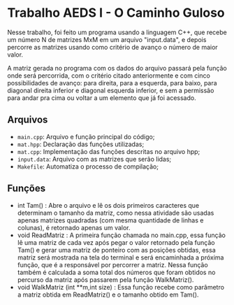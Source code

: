 # Trabalho AEDS I - O Caminho Guloso

Nesse trabalho, foi feito um programa usando a linguagem C++, que recebe um número N de matrizes MxM em um arquivo "input.data", e depois percorre as matrizes usando como critério de avanço o número de maior valor.

A matriz gerada no programa com os dados do arquivo passará pela função onde será percorrida, com o critério citado anteriormente e com cinco possibilidades de avanço: para direita, para a esquerda, para baixo, para diagonal direita inferior e diagonal esquerda inferior, e sem a permissão para andar pra cima ou voltar a um elemento que já foi acessado.

## Arquivos

* ```main.cpp```: Arquivo e função principal do código;
* ```mat.hpp```: Declaração das funções utilizadas;
* ```mat.cpp```: Implementação das funções descritas no arquivo hpp;
* ```input.data```: Arquivo com as matrizes que serão lidas;
* ```Makefile```: Automatiza o processo de compilação;

## Funções

* int Tam() : Abre o arquivo e lê os dois primeiros caracteres que determinam o tamanho da matriz, como nessa atividade são usadas apenas matrizes quadradas (com mesma quantidade de linhas e colunas), é retornado apenas um valor.
* void ReadMatriz : A primeira função chamada no main.cpp, essa função lê uma matriz de cada vez após pegar o valor retornado pela função Tam() e gerar uma matriz de ponteiro com as posições obtidas, essa matriz será mostrada na tela do terminal e será encaminhada a próxima função, que é a responsável por percorrer a matriz. Nessa função também é calculada a soma total dos números que foram obtidos no percurso da matriz após passarem pela função WalkMatriz().
* void WalkMatriz (int **m,int size) : Essa função recebe como parâmetro a matriz obtida em ReadMatriz() e o tamanho obtido em Tam().

